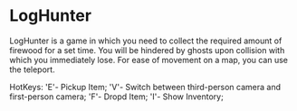 # LogHunter

LogHunter is a game in which you need to collect the required amount of firewood for a set time. 
You will be hindered by ghosts upon collision with which you immediately lose. 
For ease of movement on a map, you can use the teleport.

HotKeys:
'E'- Pickup Item;
'V'- Switch between third-person camera and first-person camera;
'F'- Dropd Item;
'I'- Show Inventory;
